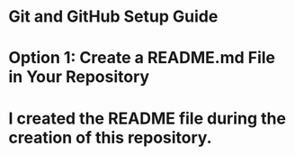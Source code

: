 # Git and GitHub Setup Guide
# Option 1: Create a README.md File in Your Repository
# I created the README file during the creation of this repository.

